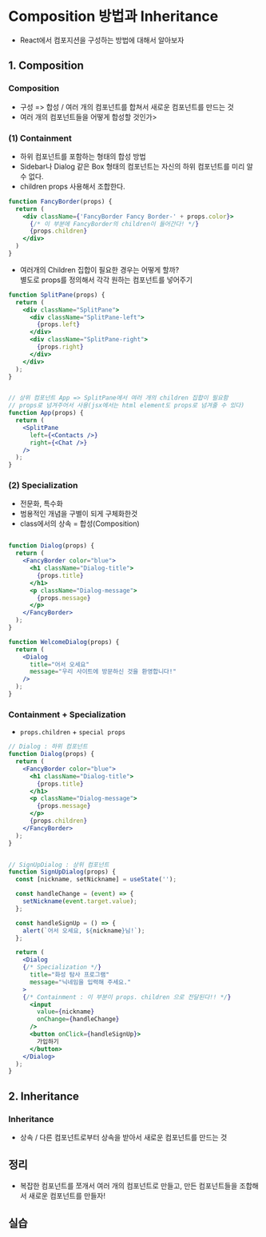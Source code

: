 # Composition 방법과 Inheritance
- React에서 컴포지션을 구성하는 방법에 대해서 알아보자
## 1. Composition
### Composition
- 구성 => 합성 / 여러 개의 컴포넌트를 합쳐서 새로운 컴포넌트를 만드는 것
- 여러 개의 컴포넌트들을 어떻게 합성할 것인가>
### (1) Containment
- 하위 컴포넌트를 포함하는 형태의 합성 방법
- Sidebar나 Dialog 같은 Box 형태의 컴포넌트는 자신의 하위 컴포넌트를 미리 알 수 없다.
- children props 사용해서 조합한다.
```jsx
function FancyBorder(props) {
  return (
    <div className={'FancyBorder Fancy Border-' + props.color}>
      {/* 이 부분에 FancyBorder의 children이 들어간다! */}
      {props.children}
    </div>
  )
}
```
- 여러개의 Children 집합이 필요한 경우는 어떻게 할까?  
별도로 props를 정의해서 각각 원하는 컴포넌트를 넣어주기
```jsx
function SplitPane(props) {
  return (
    <div className="SplitPane">
      <div className="SplitPane-left">
        {props.left}
      </div>
      <div className="SplitPane-right">
        {props.right}
      </div>
    </div>
  );
}


// 상위 컴포넌트 App => SplitPane에서 여러 개의 children 집합이 필요함
// props로 넘겨주어서 사용(jsx에서는 html element도 props로 넘겨줄 수 있다)
function App(props) {
  return (
    <SplitPane
      left={<Contacts />}
      right={<Chat />}
    />
  );
}

```
### (2) Specialization
- 전문화, 특수화
- 범용적인 개념을 구별이 되게 구체화한것
- class에서의 상속 = 합성(Composition)
```jsx

function Dialog(props) {
  return (
    <FancyBorder color="blue">
      <h1 className="Dialog-title">
        {props.title}
      </h1>
      <p className="Dialog-message">
        {props.message}
      </p>
    </FancyBorder>
  );
}

function WelcomeDialog(props) {
  return (
    <Dialog
      title="어서 오세요"
      message="우리 사이트에 방문하신 것을 환영합니다!"
    />
  );
}
```
### Containment + Specialization
- ```props.children``` + ```special props```
```jsx
// Dialog : 하위 컴포넌트
function Dialog(props) {
  return (
    <FancyBorder color="blue">
      <h1 className="Dialog-title">
        {props.title}
      </h1>
      <p className="Dialog-message">
        {props.message}
      </p>
      {props.children}
    </FancyBorder>
  );
}


// SignUpDialog : 상위 컴포넌트
function SignUpDialog(props) {
  const [nickname, setNickname] = useState('');

  const handleChange = (event) => {
    setNickname(event.target.value);
  };

  const handleSignUp = () => {
    alert(`어서 오세요, ${nickname}님!`);
  };

  return (
    <Dialog
    {/* Specialization */}
      title="화성 탐사 프로그램"
      message="닉네임을 입력해 주세요."
    >
    {/* Containment : 이 부분이 props. children 으로 전달된다!! */}
      <input
        value={nickname}
        onChange={handleChange}
      />
      <button onClick={handleSignUp}>
        가입하기
      </button>
    </Dialog>
  );
}
```
## 2. Inheritance
### Inheritance
- 상속 / 다른 컴포넌트로부터 상속을 받아서 새로운 컴포넌트를 만드는 것

## 정리
- 복잡한 컴포넌트를 쪼개서 여러 개의 컴포넌트로 만들고, 만든 컴포넌트들을 조합해서 새로운 컴포넌트를 만들자!

## 실습
